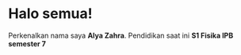 # Halo semua! 

Perkenalkan nama saya **Alya Zahra**.
Pendidikan saat ini **S1 Fisika IPB semester 7**
